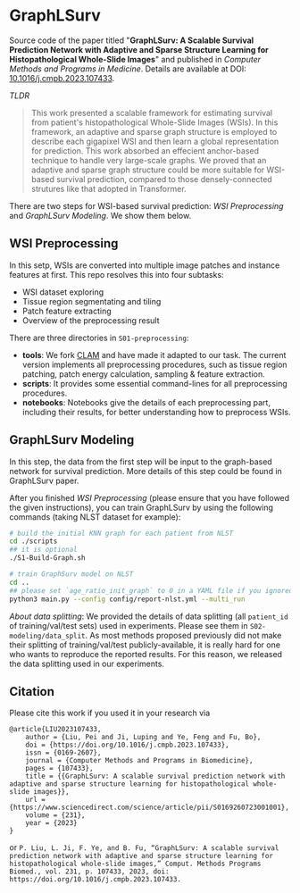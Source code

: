 # GraphLSurv 
Source code of the paper titled "**GraphLSurv: A Scalable Survival Prediction Network with Adaptive and Sparse Structure Learning for Histopathological Whole-Slide Images**" and published in *Computer Methods and Programs in Medicine*. Details are available at DOI: [10.1016/j.cmpb.2023.107433](https://doi.org/10.1016/j.cmpb.2023.107433).

*TLDR*
> This work presented a scalable framework for estimating survival from patient's histopathological Whole-Slide Images (WSIs). In this framework, an adaptive and sparse graph structure is employed to describe each gigapixel WSI and then learn a global representation for prediction. This work absorbed an effecient anchor-based technique to handle very large-scale graphs. We proved that an adaptive and sparse graph structure could be more suitable for WSI-based survival prediction, compared to those densely-connected strutures like that adopted in Transformer. 

There are two steps for WSI-based survival prediction: *WSI Preprocessing* and *GraphLSurv Modeling*. We show them below.

## WSI Preprocessing

In this setp, WSIs are converted into multiple image patches and instance features at first. This repo resolves this into four subtasks:
- WSI dataset exploring
- Tissue region segmentating and tiling
- Patch feature extracting
- Overview of the preprocessing result

There are three directories in `S01-preprocessing`:
- **tools**: We fork [CLAM](https://github.com/mahmoodlab/CLAM) and have made it adapted to our task. The current version implements all preprocessing procedures, such as tissue region patching, patch energy calculation, sampling & feature extraction. 
- **scripts**: It provides some essential command-lines for all preprocessing procedures.
- **notebooks**: Notebooks give the details of each preprocessing part, including their results, for better understanding how to preprocess WSIs.

## GraphLSurv Modeling

In this step, the data from the first step will be input to the graph-based network for survival prediction. More details of this step could be found in GraphLSurv paper. 

After you finished *WSI Preprocessing* (please ensure that you have followed the given instructions), you can train GraphLSurv by using the following commands (taking NLST dataset for example): 

```bash
# build the initial KNN graph for each patient from NLST 
cd ./scripts 
## it is optional
./S1-Build-Graph.sh 

# train GraphSurv model on NLST
cd ..
## please set `age_ratio_init_graph` to 0 in a YAML file if you ignored the optional graph building.
python3 main.py --config config/report-nlst.yml --multi_run 
``` 

*About data splitting*: We provided the details of data splitting (all `patient_id` of training/val/test sets) used in experiments. Please see them in `S02-modeling/data_split`. As most methods proposed previously did not make their splitting of training/val/test publicly-available, it is really hard for one who wants to reproduce the reported results. For this reason, we released the data splitting used in our experiments. 

## Citation

Please cite this work if you used it in your research via 
```
@article{LIU2023107433,
    author = {Liu, Pei and Ji, Luping and Ye, Feng and Fu, Bo},
    doi = {https://doi.org/10.1016/j.cmpb.2023.107433},
    issn = {0169-2607},
    journal = {Computer Methods and Programs in Biomedicine},
    pages = {107433},
    title = {{GraphLSurv: A scalable survival prediction network with adaptive and sparse structure learning for histopathological whole-slide images}},
    url = {https://www.sciencedirect.com/science/article/pii/S0169260723001001},
    volume = {231},
    year = {2023}
}

```
or `P. Liu, L. Ji, F. Ye, and B. Fu, “GraphLSurv: A scalable survival prediction network with adaptive and sparse structure learning for histopathological whole-slide images,” Comput. Methods Programs Biomed., vol. 231, p. 107433, 2023, doi: https://doi.org/10.1016/j.cmpb.2023.107433.`

